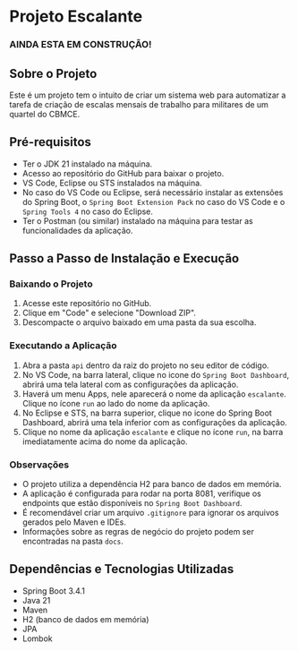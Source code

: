 # Projeto Escalante
### **AINDA ESTA EM CONSTRUÇÃO!**

## Sobre o Projeto

Este é um projeto tem o intuito de criar um sistema web para automatizar a tarefa de criação de escalas mensais de trabalho para militares de um quartel do CBMCE.

## Pré-requisitos

* Ter o JDK 21 instalado na máquina.
* Acesso ao repositório do GitHub para baixar o projeto.
* VS Code, Eclipse ou STS instalados na máquina.
* No caso do VS Code ou Eclipse, será necessário instalar as extensões do Spring Boot, o `Spring Boot Extension Pack` no caso do VS Code e o `Spring Tools 4` no caso do Eclipse.
* Ter o Postman (ou similar) instalado na máquina para testar as funcionalidades da aplicação.

## Passo a Passo de Instalação e Execução

### Baixando o Projeto

1. Acesse este repositório no GitHub.
1. Clique em "Code" e selecione "Download ZIP".
1. Descompacte o arquivo baixado em uma pasta da sua escolha.

### Executando a Aplicação

1. Abra a pasta `api` dentro da raiz do projeto no seu editor de código.
1. No VS Code, na barra lateral, clique no icone do `Spring Boot Dashboard`, abrirá uma tela lateral com as configurações da aplicação.
1. Haverá um menu Apps, nele aparecerá o nome da aplicação `escalante`. Clique no ícone `run` ao lado  do nome da aplicação.
1. No Eclipse e STS, na barra superior, clique no icone do Spring Boot Dashboard, abrirá uma tela inferior com as configurações da aplicação.
1. Clique no nome da aplicação `escalante` e clique no ícone `run`, na barra imediatamente acima do nome da aplicação.

### Observações

* O projeto utiliza a dependência H2 para banco de dados em memória.
* A aplicação é configurada para rodar na porta 8081, verifique os endpoints que estão disponíveis no `Spring Boot Dashboard`.
* É recomendável criar um arquivo `.gitignore` para ignorar os arquivos gerados pelo Maven e IDEs.
* Informações sobre as regras de negócio do projeto podem ser encontradas na pasta `docs`.

## Dependências e Tecnologias Utilizadas

* Spring Boot 3.4.1
* Java 21
* Maven
* H2 (banco de dados em memória)
* JPA
* Lombok